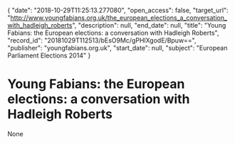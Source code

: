 {
  "date": "2018-10-29T11:25:13.277080", 
  "open_access": false, 
  "target_url": "http://www.youngfabians.org.uk/the_european_elections_a_conversation_with_hadleigh_roberts", 
  "description": null, 
  "end_date": null, 
  "title": "Young Fabians: the European elections: a conversation with Hadleigh Roberts", 
  "record_id": "20181029T112513/bEsO9Mc/gPHlXgodE/Bpuw==", 
  "publisher": "youngfabians.org.uk", 
  "start_date": null, 
  "subject": "European Parliament Elections 2014"
}

# Young Fabians: the European elections: a conversation with Hadleigh Roberts

None